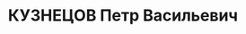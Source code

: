 ---
title: КУЗНЕЦОВ Петр Васильевич
description: 'Род. в 1899, Самарская обл., Кинель-Черкасский р-н, с. Вольная Солянка,
  русский, обр.: среднее, член ВКП(б). Проживал: Томск. 78-я стр.дивизия, командир
  5-й батареи

  Арестован 29.09.1937. Обв.: к-р троцкистская организация. Приговор: 13.06.1938 –
  15 лет.

  Реабилитирован 05.1956'
---
